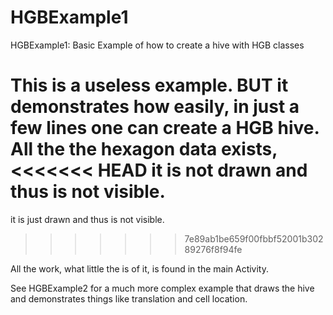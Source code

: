 # HGBExample1
HGBExample1:  Basic Example of how to create a hive with HGB classes

This is a useless example.  BUT it demonstrates how easily, in just a
few lines one can create a HGB hive.  All the the hexagon data exists,
<<<<<<< HEAD
it is not drawn and thus is not visible.
=======
it is just drawn and thus is not visible.
>>>>>>> 7e89ab1be659f00fbbf52001b30289276f8f94fe

All the work, what little the is of it, is found in the main Activity.

See HGBExample2 for a much more complex example that draws the hive
and demonstrates things like translation and cell location.
